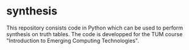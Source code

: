 # synthesis
This repository consists code in Python which can be used to perform synthesis on truth tables. The code is developped for the TUM course "Introduction to Emerging Computing Technologies".
